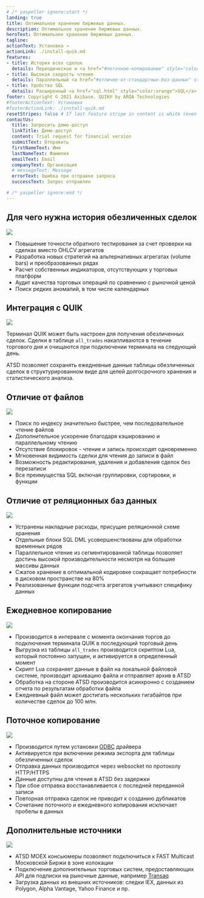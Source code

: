 ```yaml
---
# /* yaspeller ignore:start */
landing: true
title: Оптимальное хранение биржевых данных.
description: Оптимальное хранение биржевых данных.
heroText: Оптимальное хранение биржевых данных.
tagline:
actionText: Установка →
actionLink: ./install-quik.md
features:
- title: История всех сделок
  details: Периодическое и <a href="#поточное-копирование" style="color:orange">поточное</a> сохранение обезличенных сделок из терминала QUIK.
- title: Высокая скорость чтения
  details: Параллельный <a href="#отличие-от-стандартных-баз-данных" style="color:orange">движок</a> экспорта данных с различными критериями поиска.
- title: Удобство SQL
  details: Расширенный <a href="sql.html" style="color:orange">SQL</a> синтаксис с оптимизированными вычислениями.
footer: Copyright © 2021 Axibase. QUIK® by ARQA Technologies
#footerActionText: Установка
#footerActionLink: ./install-quik.md
resetStripes: false # If last feature stripe in content is white (even number of highlighted features), set it to true
contactUs:
  title: Запросить демо-доступ
  linkTitle: Демо-доступ
  content: Trial request for financial version
  submitText: Отправить
  firstNameText: Имя
  lastNameText: Фамилия
  emailText: Email
  companyText: Организация
  # messageText: Message
  errorText: Ошибка при отправке запроса
  successText: Запрос отправлен

# /* yaspeller ignore:end */
---
```

<!-- markdownlint-disable MD002 MD041 MD012 -->
<article class="feature-highlight">

## Для чего нужна история обезличенных сделок

<div class="feature-images">

![](../images/ohlc_1.png) <!-- yaspeller ignore -->

</div>

- Повышение точности обратного тестирования за счет проверки на сделках вместо OHLCV агрегатов
- Разработка новых стратегий на альтернативных агрегатах (volume bars) и преобразованных рядах
- Расчет собственных индикаторов, отсутствующих у торговых платформ
- Аудит качества торговых операций по сравнению с рыночной ценой
- Поиск редких аномалий, в том числе календарных

</article>
<article class="feature-highlight">

## Интеграция с QUIK

<div class="feature-images">

![](./images/quik_diag_nogrid.png) <!-- yaspeller ignore -->

</div>

Терминал QUIK может быть настроен для получения обезличенных сделок. Сделки в таблице `all_trades` накапливаются в течение торгового дня и очищаются при подключении терминала на следующий день.

ATSD позволяет сохранять ежедневные данные таблицы обезличенных сделок в структурированном виде для целей долгосрочного хранения и статистического анализа.

</article>
<article class="feature-highlight">

## Отличие от файлов

<div class="feature-images">

![](../images/read_write_parallel.png) <!-- yaspeller ignore -->

</div>

- Поиск по индексу значительно быстрее, чем последовательное чтение файлов
- Дополнительное ускорение благодаря кэшированию и параллельному чтению
- Отсутствие блокировок - чтение и запись происходят одновременно
- Мгновенная видимость сделки для чтения до записи в файл
- Возможность редактирования, удаления и добавления сделок без перезаписи
- Все преимущества SQL включая группировки, сортировки, и функции

</article>
<article class="feature-highlight">

## Отличие от реляционных баз данных

<div class="feature-images">

![](../images/sql_3_lkoh.png) <!-- yaspeller ignore -->

</div>

- Устранены накладные расходы, присущие реляционной схеме хранения
- Отдельные блоки SQL DML усовершенствованы для обработки временных рядов
- Параллельное чтение из сегментированной таблицы позволяет достичь высокой производительности несмотря на большие массивы данных
- Сжатое хранение в оптимальной кодировке сокращает потребности в дисковом пространстве на 80%
- Реализованные функции подсчета агрегатов учитывают специфику данных

</article>
<article class="feature-highlight">

## Ежедневное копирование

<div class="feature-images">

![](./images/lua_export_snippet_small.png) <!-- yaspeller ignore -->

</div>

- Производится в интервале с момента окончания торгов до подключения терминала QUIK в последующий торговый день
- Выгрузка из таблицы `all_trades` производится скриптом Lua, который постоянно запущен, и активируется в определенный момент
- Скрипт Lua сохраняет данные в файл на локальной файловой системе, производит архивацию файла и отправляет архив в ATSD
- Обработка на стороне ATSD производится асинхронно с созданием отчета по результатам обработки файла
- Ежедневный файл может достигать нескольких гигабайтов при количестве сделок до 100 млн.

</article>
<article class="feature-highlight">

## Поточное копирование

<div class="feature-images">

![](./images/quik_export.png) <!-- yaspeller ignore -->

</div>

- Производится путем установки [ODBC](https://github.com/axibase/atsd-quik/releases/tag/v1.0.0) драйвера
- Активируется при включении режима экспорта для таблицы обезличенных сделок
- Отправка данных производится через websocket по протоколу HTTP/HTTPS
- Данные доступны для чтения в ATSD без задержки
- При сбое отправка восстанавливается с последней переданной записи
- Повторная отправка сделок не приводит к созданию дубликатов
- Сочетание поточного и ежедневного копирования исключает пробелы в данных

</article>
<article class="feature-highlight">

## Дополнительные источники

<div class="feature-images">

![](./images/moex-trade-viewer-small.png) <!-- yaspeller ignore -->

</div>

- ATSD MOEX консьюмеры позволяют подключиться к FAST Multicast Московской Биржи в зоне колокации
- Подключение дополнительных торговых систем, предоставляющих API для подписки на рыночные данные, например [Transaq](https://www.finam.ru/howtotrade/tconnector/)
- Загрузка данных из внешних источников: следки IEX, данных из Polygon, Alpha Vantage, Yahoo Finance и пр.

</article>